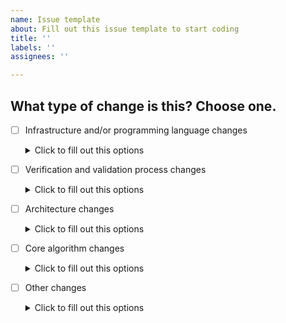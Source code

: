 ```yaml
---
name: Issue template
about: Fill out this issue template to start coding
title: ''
labels: ''
assignees: ''

---
```


## What type of change is this? Choose one.
- [ ] Infrastructure and/or programming language changes  
  <details>
  <summary>Click to fill out this options</summary>
  <br>
  Schedule a meeting with QA to follow FRM-03-01
  </details>
- [ ] Verification and validation process changes  
  <details>
  <summary>Click to fill out this options</summary>
  <br>
  Schedule a meeting with QA to follow FRM-03-01
  </details>
- [ ] Architecture changes  
  <details>
  <summary>Click to fill out this options</summary>
  <br>
  Schedule a meeting with QA to follow FRM-03-01
  </details>
- [ ] Core algorithm changes  
  <details>
  <summary>Click to fill out this options</summary>
  <br>
  Schedule a meeting with QA to follow FRM-03-01
  </details>
- [ ] Other changes  
  <details>
  <summary>Click to fill out this options</summary>
  <br>
    -  Does this ticket change our [Risk Matrix](https://drive.google.com/file/d/1FU75q1N5YYBL8HDRbQIrOO1lzGUQP8j9/view)?
    -  Does this ticket change our intended use? Our intended use is...
    -  Is device performance or functionality significantly altered?

    If any of these questions is answered with *yes*, schedule a meeting with QA to follow FRM-03-01. If not, continue.

    ### Change description
    *A description of the changes. Describe before and after functionality.*

    ### Reason for change
    *Reasons can include product improvement, costs improvement or customer feedback.*
  </details>
